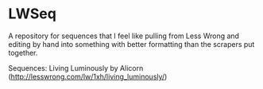 LWSeq
=====

A repository for sequences that I feel like pulling from Less Wrong and editing by hand into something with better formatting than the scrapers put together.

Sequences:
Living Luminously by Alicorn (http://lesswrong.com/lw/1xh/living_luminously/)
